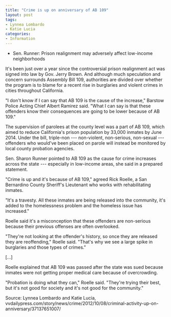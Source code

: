 ```yaml
---
title: "Crime is up on anniversary of AB 109"
layout: post
tags:
- Lynnea Lombardo
- Katie Lucia
categories:
- Information
---
```


- Sen. Runner: Prison realignment may adversely affect low-income neighborhoods

It's been just over a year since the controversial prison realignment act was signed into law by Gov. Jerry Brown. And although much speculation and concern surrounds Assembly Bill 109, authorities are divided over whether the program is to blame for a recent rise in burglaries and violent crimes in cities throughout California.

"I don't know if I can say that AB 109 is the cause of the increase," Barstow Police Acting Chief Albert Ramirez said. "What I can say is that these offenders know their consequences are going to be lower because of AB 109."

The supervision of parolees at the county level was a part of AB 109, which aimed to reduce California's prison population by 33,000 inmates by June 2014. Under the bill, triple-non --- non-violent, non-serious, non-sexual --- offenders who would've been placed on parole will instead be monitored by local county probation agencies.

Sen. Sharon Runner pointed to AB 109 as the cause for crime increases across the state --- especially in low-income areas, she said in a prepared statement.

"Crime is up and it's because of AB 109," agreed Rick Roelle, a San Bernardino County Sheriff's Lieutenant who works with rehabilitating inmates.

"It's a travesty. All these inmates are being released into the community, it's added to the homelessness problem and the homeless issue has increased."

Roelle said it's a misconception that these offenders are non-serious because their previous offenses are often overlooked.

"They're not looking at the offender's history, so once they are released they are reoffending," Roelle said. "That's why we see a large spike in burglaries and those types of crimes."

\[...\]

Roelle explained that AB 109 was passed after the state was sued because inmates were not getting proper medical care because of overcrowding.

"Probation is doing what they can," Roelle said. "They're trying their best, but it's not good for society and it's not good for the community."

Source: Lynnea Lombardo and Katie Lucia, vvdailypress.com/story/news/crime/2012/10/08/criminal-activity-up-on-anniversary/37137651007/
